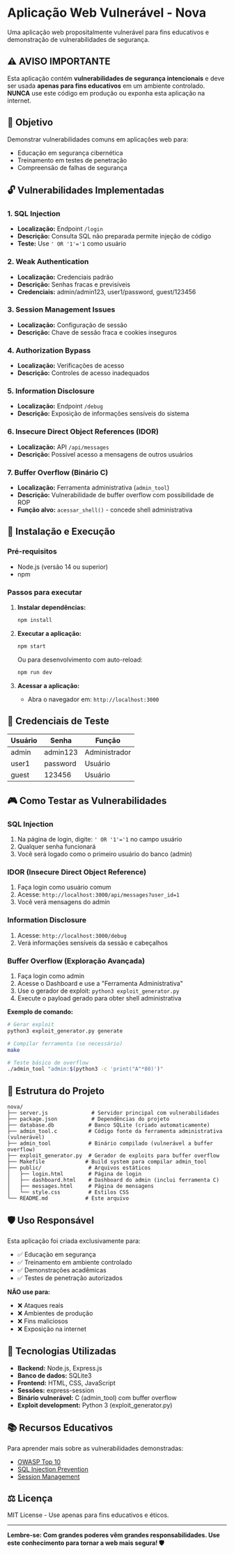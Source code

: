 # Aplicação Web Vulnerável - Nova

Uma aplicação web propositalmente vulnerável para fins educativos e demonstração de vulnerabilidades de segurança.

## ⚠️ AVISO IMPORTANTE

Esta aplicação contém **vulnerabilidades de segurança intencionais** e deve ser usada **apenas para fins educativos** em um ambiente controlado. **NUNCA** use este código em produção ou exponha esta aplicação na internet.

## 🎯 Objetivo

Demonstrar vulnerabilidades comuns em aplicações web para:
- Educação em segurança cibernética
- Treinamento em testes de penetração
- Compreensão de falhas de segurança

## 🔓 Vulnerabilidades Implementadas

### 1. SQL Injection
- **Localização:** Endpoint `/login`
- **Descrição:** Consulta SQL não preparada permite injeção de código
- **Teste:** Use `' OR '1'='1` como usuário

### 2. Weak Authentication
- **Localização:** Credenciais padrão
- **Descrição:** Senhas fracas e previsíveis
- **Credenciais:** admin/admin123, user1/password, guest/123456

### 3. Session Management Issues
- **Localização:** Configuração de sessão
- **Descrição:** Chave de sessão fraca e cookies inseguros

### 4. Authorization Bypass
- **Localização:** Verificações de acesso
- **Descrição:** Controles de acesso inadequados

### 5. Information Disclosure
- **Localização:** Endpoint `/debug`
- **Descrição:** Exposição de informações sensíveis do sistema

### 6. Insecure Direct Object References (IDOR)
- **Localização:** API `/api/messages`
- **Descrição:** Possível acesso a mensagens de outros usuários

### 7. Buffer Overflow (Binário C)
- **Localização:** Ferramenta administrativa (`admin_tool`)
- **Descrição:** Vulnerabilidade de buffer overflow com possibilidade de ROP
- **Função alvo:** `acessar_shell()` - concede shell administrativa

## 🚀 Instalação e Execução

### Pré-requisitos
- Node.js (versão 14 ou superior)
- npm

### Passos para executar

1. **Instalar dependências:**
   ```bash
   npm install
   ```

2. **Executar a aplicação:**
   ```bash
   npm start
   ```
   
   Ou para desenvolvimento com auto-reload:
   ```bash
   npm run dev
   ```

3. **Acessar a aplicação:**
   - Abra o navegador em: `http://localhost:3000`

## 👤 Credenciais de Teste

| Usuário | Senha | Função |
|---------|-------|--------|
| admin | admin123 | Administrador |
| user1 | password | Usuário |
| guest | 123456 | Usuário |

## 🎮 Como Testar as Vulnerabilidades

### SQL Injection
1. Na página de login, digite: `' OR '1'='1` no campo usuário
2. Qualquer senha funcionará
3. Você será logado como o primeiro usuário do banco (admin)

### IDOR (Insecure Direct Object Reference)
1. Faça login como usuário comum
2. Acesse: `http://localhost:3000/api/messages?user_id=1`
3. Você verá mensagens do admin

### Information Disclosure
1. Acesse: `http://localhost:3000/debug`
2. Verá informações sensíveis da sessão e cabeçalhos

### Buffer Overflow (Exploração Avançada)
1. Faça login como admin
2. Acesse o Dashboard e use a "Ferramenta Administrativa"
3. Use o gerador de exploit: `python3 exploit_generator.py`
4. Execute o payload gerado para obter shell administrativa

**Exemplo de comando:**
```bash
# Gerar exploit
python3 exploit_generator.py generate

# Compilar ferramenta (se necessário)
make

# Teste básico de overflow
./admin_tool "admin:$(python3 -c 'print("A"*80)')"
```

## 📁 Estrutura do Projeto

```
nova/
├── server.js              # Servidor principal com vulnerabilidades
├── package.json           # Dependências do projeto
├── database.db           # Banco SQLite (criado automaticamente)
├── admin_tool.c          # Código fonte da ferramenta administrativa (vulnerável)
├── admin_tool            # Binário compilado (vulnerável a buffer overflow)
├── exploit_generator.py  # Gerador de exploits para buffer overflow
├── Makefile             # Build system para compilar admin_tool
├── public/               # Arquivos estáticos
│   ├── login.html        # Página de login
│   ├── dashboard.html    # Dashboard do admin (inclui ferramenta C)
│   ├── messages.html     # Página de mensagens
│   └── style.css         # Estilos CSS
└── README.md            # Este arquivo
```

## 🛡️ Uso Responsável

Esta aplicação foi criada exclusivamente para:
- ✅ Educação em segurança
- ✅ Treinamento em ambiente controlado
- ✅ Demonstrações acadêmicas
- ✅ Testes de penetração autorizados

**NÃO use para:**
- ❌ Ataques reais
- ❌ Ambientes de produção
- ❌ Fins maliciosos
- ❌ Exposição na internet

## 🔧 Tecnologias Utilizadas

- **Backend:** Node.js, Express.js
- **Banco de dados:** SQLite3
- **Frontend:** HTML, CSS, JavaScript
- **Sessões:** express-session
- **Binário vulnerável:** C (admin_tool) com buffer overflow
- **Exploit development:** Python 3 (exploit_generator.py)

## 📚 Recursos Educativos

Para aprender mais sobre as vulnerabilidades demonstradas:

- [OWASP Top 10](https://owasp.org/www-project-top-ten/)
- [SQL Injection Prevention](https://cheatsheetseries.owasp.org/cheatsheets/SQL_Injection_Prevention_Cheat_Sheet.html)
- [Session Management](https://cheatsheetseries.owasp.org/cheatsheets/Session_Management_Cheat_Sheet.html)

## ⚖️ Licença

MIT License - Use apenas para fins educativos e éticos.

---

**Lembre-se: Com grandes poderes vêm grandes responsabilidades. Use este conhecimento para tornar a web mais segura! 🛡️**